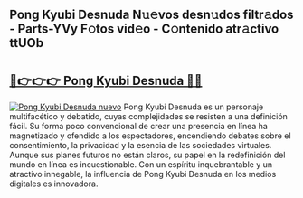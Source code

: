 ## Pong Kyubi Desnuda N𝚞𝚎vos desn𝚞dos filtr𝚊dos - Parts-YVy F𝚘tos vid𝚎o - C𝚘ntenido atr𝚊ctivo ttUOb

# <h2><a href="http://mb4119j.tromn.icu/?c=Pong+Kyubi+Desnuda">🔗👉👉👉 Pong Kyubi Desnuda 🔗🔗</a></h2>

[![Pong Kyubi Desnuda nuevo](https://i.imgur.com/pEAQMta.gif)](http://mb4119j.tromn.icu/?c=Pong+Kyubi+Desnuda)
Pong Kyubi Desnuda es un personaje multifacético y debatido, cuyas complejidades se resisten a una definición fácil.  Su forma poco convencional de crear una presencia en línea ha magnetizado y ofendido a los espectadores, encendiendo debates sobre el consentimiento, la privacidad y la esencia de las sociedades virtuales. Aunque sus planes futuros no están claros, su papel en la redefinición del mundo en línea es incuestionable. Con un espíritu inquebrantable y un atractivo innegable, la influencia de Pong Kyubi Desnuda en los medios digitales es innovadora.
